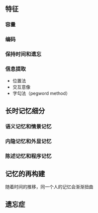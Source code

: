 
## 特征

### 容量

### 编码

### 保持时间和遗忘

### 信息提取

- 位置法
- 交互意像
- 字勾法（pegword method）

## 长时记忆细分

### 语义记忆和情景记忆

### 内隐记忆和外显记忆

### 陈述记忆和程序记忆

## 记忆的再构建
随着时间的推移，同一个人的记忆会渐渐扭曲

## 遗忘症

